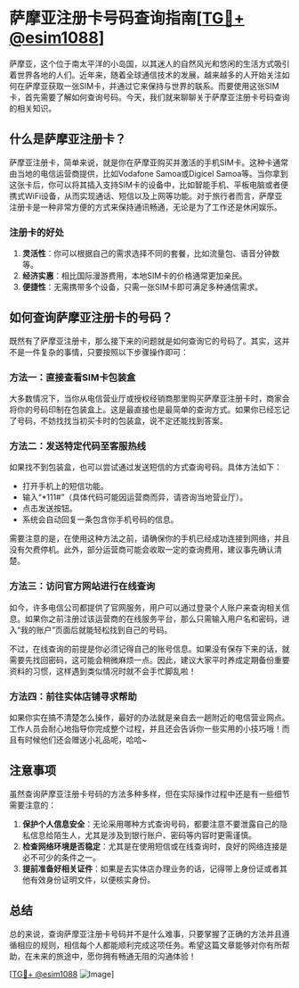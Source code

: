 # 萨摩亚注册卡号码查询指南[[TG💪+ @esim1088](https://t.me/s/esim1088)]

萨摩亚，这个位于南太平洋的小岛国，以其迷人的自然风光和悠闲的生活方式吸引着世界各地的人们。近年来，随着全球通信技术的发展，越来越多的人开始关注如何在萨摩亚获取一张SIM卡，并通过它来保持与世界的联系。而要使用这张SIM卡，首先需要了解如何查询号码。今天，我们就来聊聊关于萨摩亚注册卡号码查询的相关知识。

## 什么是萨摩亚注册卡？

萨摩亚注册卡，简单来说，就是你在萨摩亚购买并激活的手机SIM卡。这种卡通常由当地的电信运营商提供，比如Vodafone Samoa或Digicel Samoa等。当你拿到这张卡后，你可以将其插入支持SIM卡的设备中，比如智能手机、平板电脑或者便携式WiFi设备，从而实现通话、短信以及上网等功能。对于旅行者而言，萨摩亚注册卡是一种非常方便的方式来保持通讯畅通，无论是为了工作还是休闲娱乐。

### 注册卡的好处

1. **灵活性**：你可以根据自己的需求选择不同的套餐，比如流量包、语音分钟数等。
2. **经济实惠**：相比国际漫游费用，本地SIM卡的价格通常更加亲民。
3. **便捷性**：无需携带多个设备，只需一张SIM卡即可满足多种通信需求。

## 如何查询萨摩亚注册卡的号码？

既然有了萨摩亚注册卡，那么接下来的问题就是如何查询它的号码了。其实，这并不是一件复杂的事情，只要按照以下步骤操作即可：

### 方法一：直接查看SIM卡包装盒

大多数情况下，当你从电信营业厅或授权经销商那里购买萨摩亚注册卡时，商家会将你的号码印制在包装盒上。这是最直接也是最简单的查询方式。如果你已经忘记了号码，不妨找找当初买卡时的包装盒，说不定还能找到答案。

### 方法二：发送特定代码至客服热线

如果找不到包装盒，也可以尝试通过发送短信的方式查询号码。具体方法如下：
- 打开手机上的短信功能。
- 输入“*111#”（具体代码可能因运营商而异，请咨询当地营业厅）。
- 点击发送按钮。
- 系统会自动回复一条包含你手机号码的信息。

需要注意的是，在使用这种方法之前，请确保你的手机已经成功连接到网络，并且没有欠费停机。此外，部分运营商可能会收取一定的查询费用，建议事先确认清楚。

### 方法三：访问官方网站进行在线查询

如今，许多电信公司都提供了官网服务，用户可以通过登录个人账户来查询相关信息。如果你之前注册过该运营商的在线服务平台，那么只需输入用户名和密码，进入“我的账户”页面后就能轻松找到自己的号码。

不过，在线查询的前提是你必须记得自己的账号信息。如果没有保存下来的话，就需要先找回密码，这可能会稍微麻烦一点。因此，建议大家平时养成定期备份重要资料的习惯，这样遇到类似情况时就不会手忙脚乱啦！

### 方法四：前往实体店铺寻求帮助

如果你实在搞不清楚怎么操作，最好的办法就是亲自去一趟附近的电信营业网点。工作人员会耐心地指导你完成整个过程，并且还会告诉你一些实用的小技巧哦！而且有时候他们还会赠送小礼品呢，哈哈~

## 注意事项

虽然查询萨摩亚注册卡号码的方法多种多样，但在实际操作过程中还是有一些细节需要注意的：

1. **保护个人信息安全**：无论采用哪种方式查询号码，都要注意不要泄露自己的隐私信息给陌生人，尤其是涉及到银行账户、密码等内容时更需谨慎。
2. **检查网络环境是否稳定**：尤其是在使用短信或在线查询时，良好的网络连接是必不可少的条件之一。
3. **提前准备好相关证件**：如果是去实体店办理业务的话，记得带上身份证或者其他有效身份证明文件，以便核实身份。

## 总结

总的来说，查询萨摩亚注册卡号码并不是什么难事，只要掌握了正确的方法并且遵循相应的规则，相信每个人都能顺利完成这项任务。希望这篇文章能够对你有所帮助，在未来的旅途中，愿你拥有畅通无阻的沟通体验！

[[TG💪+ @esim1088](https://t.me/s/esim1088) ![Image](https://i.postimg.cc/4NQfJmqS/Snipaste-2025-05-13-00-14-12.png)]